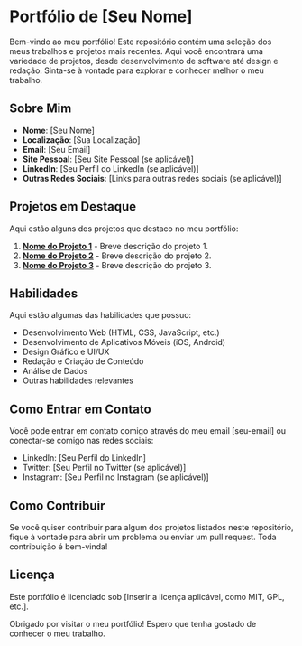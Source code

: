 # Portfólio de [Seu Nome]

Bem-vindo ao meu portfólio! Este repositório contém uma seleção dos meus trabalhos e projetos mais recentes. Aqui você encontrará uma variedade de projetos, desde desenvolvimento de software até design e redação. Sinta-se à vontade para explorar e conhecer melhor o meu trabalho.

## Sobre Mim

- **Nome**: [Seu Nome]
- **Localização**: [Sua Localização]
- **Email**: [Seu Email]
- **Site Pessoal**: [Seu Site Pessoal (se aplicável)]
- **LinkedIn**: [Seu Perfil do LinkedIn (se aplicável)]
- **Outras Redes Sociais**: [Links para outras redes sociais (se aplicável)]

## Projetos em Destaque

Aqui estão alguns dos projetos que destaco no meu portfólio:

1. **[Nome do Projeto 1](link-para-o-projeto-1)** - Breve descrição do projeto 1.
2. **[Nome do Projeto 2](link-para-o-projeto-2)** - Breve descrição do projeto 2.
3. **[Nome do Projeto 3](link-para-o-projeto-3)** - Breve descrição do projeto 3.

## Habilidades

Aqui estão algumas das habilidades que possuo:

- Desenvolvimento Web (HTML, CSS, JavaScript, etc.)
- Desenvolvimento de Aplicativos Móveis (iOS, Android)
- Design Gráfico e UI/UX
- Redação e Criação de Conteúdo
- Análise de Dados
- Outras habilidades relevantes

## Como Entrar em Contato

Você pode entrar em contato comigo através do meu email [seu-email] ou conectar-se comigo nas redes sociais:

- LinkedIn: [Seu Perfil do LinkedIn]
- Twitter: [Seu Perfil no Twitter (se aplicável)]
- Instagram: [Seu Perfil no Instagram (se aplicável)]

## Como Contribuir

Se você quiser contribuir para algum dos projetos listados neste repositório, fique à vontade para abrir um problema ou enviar um pull request. Toda contribuição é bem-vinda!

## Licença

Este portfólio é licenciado sob [Inserir a licença aplicável, como MIT, GPL, etc.].

Obrigado por visitar o meu portfólio! Espero que tenha gostado de conhecer o meu trabalho.
